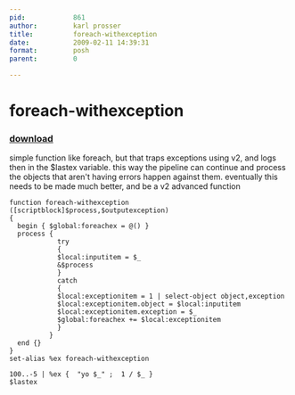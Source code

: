 ```yaml
---
pid:            861
author:         karl prosser
title:          foreach-withexception
date:           2009-02-11 14:39:31
format:         posh
parent:         0

---
```


# foreach-withexception

### [download](//scripts/861.ps1)

simple function like foreach, but that traps exceptions using v2, and logs then in the $lastex variable. this way the pipeline can continue and process the objects that aren't having errors happen against them. eventually this needs to be made much better, and be a v2 advanced function

```posh
function foreach-withexception ([scriptblock]$process,$outputexception)
{
  begin { $global:foreachex = @() }
  process { 
            try 
            {
            $local:inputitem = $_
            &$process 
            }
            catch
            {
            $local:exceptionitem = 1 | select-object object,exception
            $local:exceptionitem.object = $local:inputitem 
            $local:exceptionitem.exception = $_
            $global:foreachex += $local:exceptionitem
            }
          }
  end {}
}
set-alias %ex foreach-withexception

100..-5 | %ex {  "yo $_" ;  1 / $_ }
$lastex
```
